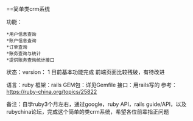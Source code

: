 ==简单类crm系统

功能：

    *用户信息查询
    *账户信息查询
    *订单查询
    *账务查询与统计
    *提供账务查询统计接口


状态：version： 1
		目前基本功能完成
		前端页面比较残破，有待改进

语言：ruby 
框架：rails
GEM包：详见Gemfile
接口：用rails写的 参考：https://ruby-china.org/topics/25822

备注：自学ruby3个月左右，通过google，ruby API，rails guide/API，以及rubychina论坛，完成这个简单的类crm系统，希望各位前辈指正问题

